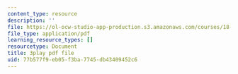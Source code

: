 ```yaml
---
content_type: resource
description: ''
file: https://ol-ocw-studio-app-production.s3.amazonaws.com/courses/18-01sc-single-variable-calculus-fall-2010/77b577f9eb05f3ba7745db43409452c6_jBkXbAgMj6s.pdf
file_type: application/pdf
learning_resource_types: []
resourcetype: Document
title: 3play pdf file
uid: 77b577f9-eb05-f3ba-7745-db43409452c6
---
```

